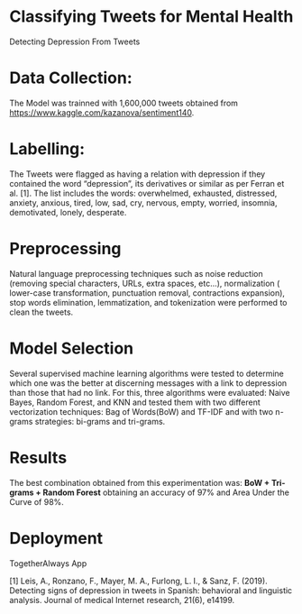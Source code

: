 # Classifying Tweets for Mental Health 

Detecting Depression From Tweets

# Data Collection: 
The Model was trainned with 1,600,000 tweets obtained from https://www.kaggle.com/kazanova/sentiment140. 

# Labelling: 
The Tweets were flagged as having a relation with depression if they contained the word “depression”, its derivatives or  similar as per Ferran et al. [1]. The list includes the words: overwhelmed, exhausted, distressed, anxiety, anxious, tired, low, sad, cry, nervous, empty, worried, insomnia, demotivated, lonely, desperate.

# Preprocessing
Natural language preprocessing techniques such as noise reduction (removing special characters, URLs, extra spaces, etc...), normalization ( lower-case transformation, punctuation removal, contractions expansion), stop words elimination, lemmatization, and tokenization were performed to clean the tweets. 

# Model Selection
Several supervised machine learning algorithms were tested to determine which one was the better at discerning messages with a link to depression than those that had no link. For this,  three algorithms were evaluated: Naive Bayes, Random Forest, and KNN and tested them with two different vectorization techniques: Bag of Words(BoW) and TF-IDF and with two n-grams strategies: bi-grams and tri-grams.

# Results

The best combination obtained from this experimentation was: **BoW + Tri-grams + Random Forest** obtaining an accuracy of 97% and Area Under the Curve of 98%. 

# Deployment 
TogetherAlways App 


[1] Leis, A., Ronzano, F., Mayer, M. A., Furlong, L. I., & Sanz, F. (2019). Detecting signs of depression in tweets in Spanish: behavioral and linguistic analysis. Journal of medical Internet research, 21(6), e14199.

